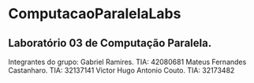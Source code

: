 # ComputacaoParalelaLabs

Laboratório 03 de Computação Paralela.
---
Integrantes do grupo:
Gabriel Ramires. TIA: 42080681
Mateus Fernandes Castanharo. TIA: 32137141
Victor Hugo Antonio Couto. TIA: 32173482
